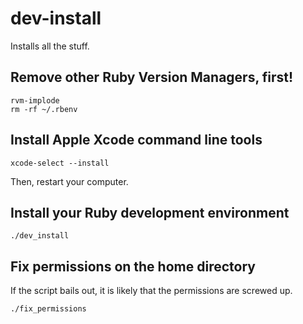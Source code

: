 # dev-install

Installs all the stuff.

## Remove other Ruby Version Managers, first!

```
rvm-implode
rm -rf ~/.rbenv
```

## Install Apple Xcode command line tools

```
xcode-select --install
```

Then, restart your computer.

## Install your Ruby development environment

```
./dev_install
```

## Fix permissions on the home directory

If the script bails out, it is likely that the permissions are screwed up.

```
./fix_permissions
```
